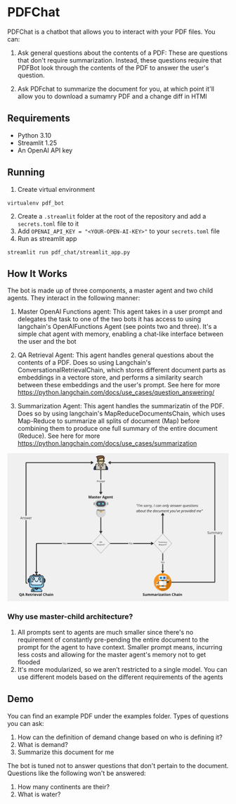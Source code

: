 # PDFChat
PDFChat is a chatbot that allows you to interact with your PDF files. You can:

1. Ask general questions about the contents of a PDF: These are questions that don't require summarization.
        Instead, these questions require that PDFBot look through the contents of the PDF to answer the user's
        question.

2. Ask PDFchat to summarize the document for you, at which point it'll allow you to download a sumamry PDF and a change diff in HTMl

## Requirements
* Python 3.10
* Streamlit 1.25
* An OpenAI API key

## Running
1. Create virtual environment
```
virtualenv pdf_bot
```

2. Create a `.streamlit` folder at the root of the repository and add a `secrets.toml` file to it
3. Add `OPENAI_API_KEY = "<YOUR-OPEN-AI-KEY>"` to your `secrets.toml` file
4. Run as streamlit app
```
streamlit run pdf_chat/streamlit_app.py
```

## How It Works
The bot is made up of three components, a master agent and two child agents. They interact in the following manner:
    
1. Master OpenAI Functions agent: This agent takes in a user prompt and delegates the task to one of the two bots it has access to using langchain's OpenAIFunctions Agent (see points two and three). It's a simple chat agent with memory, enabling a chat-like interface between the user and the bot
    
2. QA Retrieval Agent: This agent handles general questions about the contents of a PDF. Does so using Langchain's ConversationalRetrievalChain, which stores different document parts as embeddings in a vectore store, and performs a similarity search between these embeddings and the user's prompt. See here for more https://python.langchain.com/docs/use_cases/question_answering/

3. Summarization Agent: This agent handles the summarizatin of the PDF. Does so by using langchain's MapReduceDocumentsChain, which uses Map-Reduce to summarize all splits of document (Map) before combining them to produce one full summary of the entire document (Reduce). See here for more https://python.langchain.com/docs/use_cases/summarization

<img src="_static/basic_flow.png" alt="drawing" width="800"/>

### Why use master-child architecture?
1. All prompts sent to agents are much smaller since there's no requirement of constantly pre-pending the entire document to the prompt for the agent to have context. Smaller prompt means, incurring less costs and allowing for the master agent's memory not to get flooded
2. It's more modularized, so we aren’t restricted to a single model. You can use different models based on the different requirements of the agents

## Demo
You can find an example PDF under the examples folder. Types of questions you can ask:

1. How can the definition of demand change based on who is defining it?
2. What is demand?
3. Summarize this document for me

The bot is tuned not to answer questions that don't pertain to the document. Questions like the following won't be answered:
1. How many continents are their?
2. What is water?